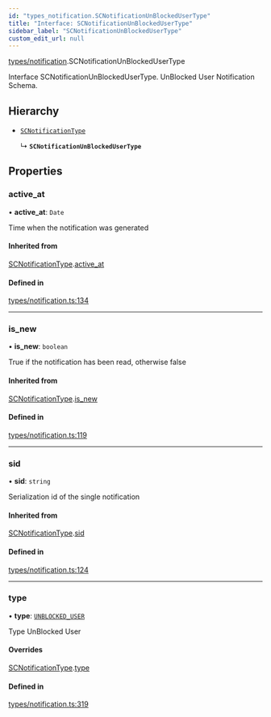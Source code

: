 ```yaml
---
id: "types_notification.SCNotificationUnBlockedUserType"
title: "Interface: SCNotificationUnBlockedUserType"
sidebar_label: "SCNotificationUnBlockedUserType"
custom_edit_url: null
---
```


[types/notification](../modules/types_notification).SCNotificationUnBlockedUserType

Interface SCNotificationUnBlockedUserType.
UnBlocked User Notification Schema.

## Hierarchy

- [`SCNotificationType`](types_notification.SCNotificationType)

  ↳ **`SCNotificationUnBlockedUserType`**

## Properties

### active\_at

• **active\_at**: `Date`

Time when the notification was generated

#### Inherited from

[SCNotificationType](types_notification.SCNotificationType).[active_at](types_notification.SCNotificationType#active_at)

#### Defined in

[types/notification.ts:134](https://github.com/selfcommunity/community-ui/blob/487fa8c/packages/sc-core/src/types/notification.ts#L134)

___

### is\_new

• **is\_new**: `boolean`

True if the notification has been read, otherwise false

#### Inherited from

[SCNotificationType](types_notification.SCNotificationType).[is_new](types_notification.SCNotificationType#is_new)

#### Defined in

[types/notification.ts:119](https://github.com/selfcommunity/community-ui/blob/487fa8c/packages/sc-core/src/types/notification.ts#L119)

___

### sid

• **sid**: `string`

Serialization id of the single notification

#### Inherited from

[SCNotificationType](types_notification.SCNotificationType).[sid](types_notification.SCNotificationType#sid)

#### Defined in

[types/notification.ts:124](https://github.com/selfcommunity/community-ui/blob/487fa8c/packages/sc-core/src/types/notification.ts#L124)

___

### type

• **type**: [`UNBLOCKED_USER`](../enums/types_notification.SCNotificationTypologyType#unblocked_user)

Type UnBlocked User

#### Overrides

[SCNotificationType](types_notification.SCNotificationType).[type](types_notification.SCNotificationType#type)

#### Defined in

[types/notification.ts:319](https://github.com/selfcommunity/community-ui/blob/487fa8c/packages/sc-core/src/types/notification.ts#L319)
